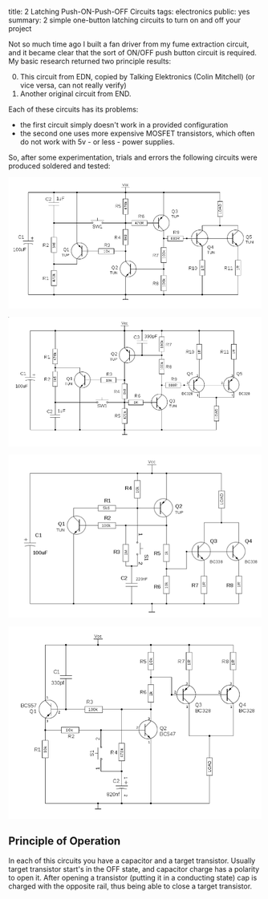 title: 2 Latching Push-ON-Push-OFF Circuits
tags: electronics
public: yes
summary: 2 simple one-button latching circuits to turn on and off your project

Not so much time ago I built a fan driver from my fume extraction circuit, and
it became clear that the sort of ON/OFF push button circuit is required. My basic
research returned two principle results:

0. This circuit from EDN, copied by Talking Elektronics (Colin Mitchell) (or
   vice versa, can not really verify) 
0. Another original circuit from END.

Each of these circuits has its problems:

- the first circuit simply doesn't work in a provided configuration
- the second one uses more expensive MOSFET transistors, which often do not
  work with 5v - or less - power supplies.

So, after some experimentation, trials and errors the following circuits were
produced soldered and tested:

![latch-01-npn-driver](/static/img/2016/03/latch-01-npn.png)

![latch-01-pnp-driver](/static/img/2016/03/latch-01-pnp.png)

![latch-02-npn-driver](/static/img/2016/03/latch-02-npn.png)

![latch-02-pnp-driver](/static/img/2016/03/latch-02-pnp.png)

## Principle of Operation

In each of this circuits you have a capacitor and a target transistor. Usually target transistor start's in the OFF state, and capacitor charge has a polarity to open it. After opening a transistor (putting it in a conducting state) cap is charged with the opposite rail, thus being able to close a target transistor. 
